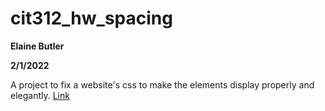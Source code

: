 # cit312_hw_spacing
 **Elaine Butler**
 
**2/1/2022**

A project to fix a website's css to make the elements display properly and elegantly.
[Link](https://elainexe.github.io/cit312_hw_spacing/)

